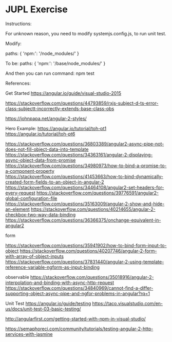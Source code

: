 # JUPL Exercise

Instructions:

For unknown reason, you need to modify systemjs.config.js, to run unit test.

Modify:

paths: {
      'npm:': '/node_modules/'
    }
	
To be:
paths: {
      'npm:': '/base/node_modules/'
    }

And then you can run command:
npm test


References:

Get Started
https://angular.io/guide/visual-studio-2015

https://stackoverflow.com/questions/44793859/rxjs-subject-d-ts-error-class-subjectt-incorrectly-extends-base-class-obs

https://johnpapa.net/angular-2-styles/

Hero Example:
https://angular.io/tutorial/toh-pt1
https://angular.io/tutorial/toh-pt6

https://stackoverflow.com/questions/36803389/angular2-async-pipe-not-does-not-fill-object-data-into-template
https://stackoverflow.com/questions/34363161/angular-2-displaying-async-object-data-from-promise
https://stackoverflow.com/questions/34980973/how-to-bind-a-promise-to-a-component-property
https://stackoverflow.com/questions/41453663/how-to-bind-dynamically-created-form-fields-to-an-object-in-angular-2
https://stackoverflow.com/questions/34464108/angular2-set-headers-for-every-request
https://stackoverflow.com/questions/39776591/angular2-global-configuration-file
https://stackoverflow.com/questions/35163009/angular-2-show-and-hide-an-element
https://stackoverflow.com/questions/40214655/angular-2-checkbox-two-way-data-binding
https://stackoverflow.com/questions/36366375/onchange-equivalent-in-angular2

form

https://stackoverflow.com/questions/35941902/how-to-bind-form-input-to-object
https://stackoverflow.com/questions/40207746/angular-2-form-with-array-of-object-inputs
https://stackoverflow.com/questions/37831440/angular-2-using-template-reference-variable-ngform-as-input-binding

observable
https://stackoverflow.com/questions/35018916/angular-2-interpolation-and-binding-with-async-http-request
https://stackoverflow.com/questions/34840969/cannot-find-a-differ-supporting-object-async-pipe-and-ngfor-problems-in-angular?rq=1

Unit Test
https://angular.io/guide/testing
https://taco.visualstudio.com/en-us/docs/unit-test-03-basic-testing/

http://angularfirst.com/getting-started-with-npm-in-visual-studio/

https://semaphoreci.com/community/tutorials/testing-angular-2-http-services-with-jasmine
